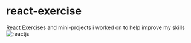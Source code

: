 # react-exercise
React Exercises and mini-projects i worked on to help improve my skills
![reactjs](https://user-images.githubusercontent.com/29158874/136909123-73e24bf9-01f2-4efc-a43a-2ddfd4194c31.png)
